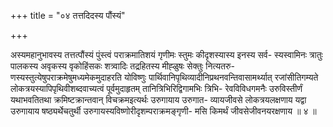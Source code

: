 +++
title = "०४ तत्तदिदस्य पौंस्यं"

+++

अस्यमहानुभावस्य तत्तत्पौंस्यं पुंस्त्वं पराक्रमातिशयं गृणीमः स्तुमः कीदृशस्यास्य इनस्य सर्व- स्यस्वामिनः त्रातुः पालकस्य अवृकस्य वृकोहिंसकः शत्र्वादिः तद्रहितस्य मीह्ळुषः सेक्तुः नित्यतरु- णस्यस्तुत्येषुपराक्रमेषुमध्यमेकमुदाहरति योविष्णुः पार्थिवानिपृथिव्यादीनिप्रथनवन्तिवासामर्थ्यात् रजांसीतिगम्यते लोकत्रयस्यापिपृथिवीशब्दवाच्यत्वं पूर्वमुदाहृतम् तानित्रिभिरिद्विगामभिः त्रिभि- रेवविविधगमनैः उरुविस्तीर्णं यथाभवतितथा क्रमिष्टक्रान्तवान् विचक्रमइत्यर्थः उरुगायाय उरुगात- व्यायजीवसे लोकत्रयलक्षणाय यद्वा उरुगायाय षष्ठ्यर्थेचतुर्थी उरुगायस्यविष्णोरीदृशम्पराक्रमङ्गृणी- मसि किमर्थं जीवसेजीवनयरक्षणाय ॥ ४ ॥